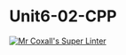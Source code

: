 # Unit6-02-CPP
[![Mr Coxall's Super Linter](https://github.com/ICS3U-C-Programming-Remy-S/Unit6-02-CPP/workflows/Mr%20Coxall's%20Super%20Linter/badge.svg)](https://github.com/ICS3U-C-Programming-Remy-S/Unit6-02-CPP/actions/)
